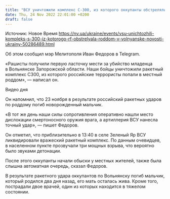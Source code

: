 ```yaml
---
title: "ВСУ уничтожили комплекс С-300, из которого оккупанты обстреляли роддом в Запорожской области — мэр Мелитополя"
date: Thu, 24 Nov 2022 22:01:00 +0200
draft: false
---
```

Источник: Новое Время https://nv.ua/ukraine/events/vsu-unichtozhili-kompleks-s-300-iz-kotorogo-rf-obstrelyala-roddom-v-volnyanske-novosti-ukrainy-50286489.html


Об этом сообщил мэр Мелитополя Иван Федоров в Telegram.

«Рашисты получили первую ласточку мести за убийство младенца в Вольнянске Запорожской области. Наши бойцы уничтожили ракетный комплекс С300, из которого российские террористы попали в местный роддом», — написал он.

 Видео дня   

Он напомнил, что 23 ноября в результате российский ракетных ударов по роддому погиб новорожденный мальчик.

«В тот же день наши силы сопротивления оперативно нашли место дислокации смертоносного оружия врага, а артиллерия ВСУ нанесла точный удар», — пишет Федоров.

Он отметил, что приблизительно в 13:40 в селе Зеленый Яр ВСУ ликвидировали вражеский ракетный комплекс. По данным очевидцев, в населенном пункте прозвучали три мощных взрыва, что вероятно было звуками детонации.

После этого оккупанты начали обыски у местных жителей, также была слышна автоматная очередь, сказал Федоров. 

В результате ракетного удара оккупантов по Вольнянску погиб мальчик, который родился два дня назад, его мать осталась жива. Кроме того, пострадали двое врачей, один из которых находится в тяжелом состоянии.
